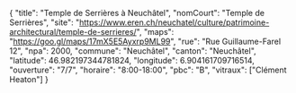 {
    "title": "Temple de Serrières à Neuchâtel",
    "nomCourt": "Temple de Serrières",
    "site": "https://www.eren.ch/neuchatel/culture/patrimoine-architectural/temple-de-serrieres/",
    "maps": "https://goo.gl/maps/17mX5E5Ayxrp9ML99",
    "rue": "Rue Guillaume-Farel 12",
    "npa": 2000,
    "commune": "Neuchâtel",
    "canton": "Neuchâtel",
    "latitude": 46.982197344781824,
    "longitude": 6.904161709716514,
    "ouverture": "7/7",
    "horaire": "8:00-18:00",
    "pbc": "B",
    "vitraux": ["Clément Heaton"]
}
